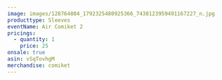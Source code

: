 ```yaml
---
image: images/128764804_1792325480925366_7438123959491167227_n.jpg
producttype: Sleeves
eventName: Air Comiket 2
pricings:
  - quantity: 1
    price: 25
onsale: true
asin: vSqTovhgM
merchandise: comiket
---
```

